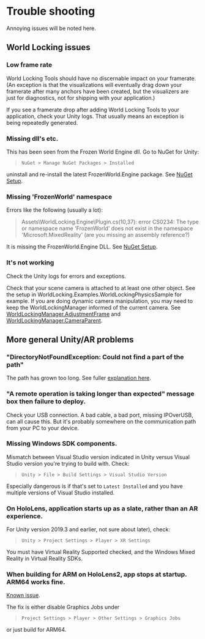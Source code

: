 
# Trouble shooting

Annoying issues will be noted here.

## World Locking issues

### Low frame rate

World Locking Tools should have no discernable impact on your framerate. (An exception is that the visualizations will eventually drag down your framerate after many anchors have been created, but the visualizers are just for diagnostics, not for shipping with your application.)

If you see a framerate drop after adding World Locking Tools to your application, check your Unity logs. That usually means an exception is being repeatedly generated.

### Missing dll's etc.

This has been seen from the Frozen World Engine dll. Go to NuGet for Unity:
 
>  `NuGet > Manage NuGet Packages > Installed`
 
uninstall and re-install the latest FrozenWorld.Engine package. See [NuGet Setup](InitialSetup.md#nuget-setup).

### Missing 'FrozenWorld' namespace

Errors like the following (usually a lot):

> Assets\WorldLocking.Engine\Plugin.cs(10,37): error CS0234: The type or namespace name 'FrozenWorld' does not exist in the namespace 'Microsoft.MixedReality' (are you missing an assembly reference?)

It is missing the FrozenWorld.Engine DLL. See [NuGet Setup](InitialSetup.md#nuget-setup).

### It's not working

Check the Unity logs for errors and exceptions. 

Check that your scene camera is attached to at least one other object. See the setup in WorldLocking.Examples.WorldLockingPhysicsSample for example. If you are doing dynamic camera manipulation, you may need to keep the WorldLockingManager informed of the current camera. See [WorldLockingManager.AdjustmentFrame](xref:Microsoft.MixedReality.WorldLocking.Core.WorldLockingManager.AdjustmentFrame) and [WorldLockingManager.CameraParent](xref:Microsoft.MixedReality.WorldLocking.Core.WorldLockingManager.CameraParent).

## More general Unity/AR problems

### "DirectoryNotFoundException: Could not find a part of the path"

The path has grown too long. See fuller [explanation here](InitialSetup.md#a-warning-note-on-installation-path-length).

### "A remote operation is taking longer than expected" message box then failure to deploy.

Check your USB connection. A bad cable, a bad port, missing IPOverUSB, can all cause this. But it's probably somewhere on the communication path from your PC to your device.

### Missing Windows SDK components.

Mismatch between Visual Studio version indicated in Unity versus Visual Studio version you're trying to build with. Check:

> `Unity > File > Build Settings > Visual Studio Version` 

Especially dangerous is if that's set to `Latest Installed` and you have multiple versions of Visual Studio installed.

### On HoloLens, application starts up as a slate, rather than an AR experience.

For Unity version 2019.3 and earlier, not sure about later), check: 

> `Unity > Project Settings > Player > XR Settings`  

You must have Virtual Reality Supported checked, and the Windows Mixed Reality in Virtual Reality SDKs.

### When building for ARM on HoloLens2, app stops at startup. ARM64 works fine.

[Known issue](https://issuetracker.unity3d.com/issues/enabling-graphics-jobs-in-2019-dot-3-x-results-in-a-crash-or-nothing-rendering-on-hololens-2). 

The fix is either disable Graphics Jobs under 

> `Project Settings > Player > Other Settings > Graphics Jobs`

or just build for ARM64.